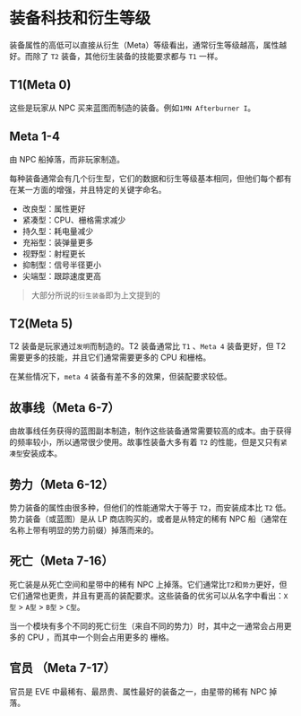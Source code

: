 # 装备科技和衍生等级

装备属性的高低可以直接从衍生（Meta）等级看出，通常衍生等级越高，属性越好。而除了 `T2` 装备，其他衍生装备的技能要求都与 `T1` 一样。

## T1(Meta 0)

这些是玩家从 NPC 买来蓝图而制造的装备。例如`1MN Afterburner I`。

## Meta 1-4

由 NPC 船掉落，而非玩家制造。

每种装备通常会有几个衍生型，它们的数据和衍生等级基本相同，但他们每个都有在某一方面的增强，并且特定的关键字命名。

- 改良型：属性更好
- 紧凑型：CPU、栅格需求减少
- 持久型：耗电量减少
- 充裕型：装弹量更多
- 视野型：射程更长
- 抑制型：信号半径更小
- 尖端型：跟踪速度更高

> 大部分所说的`衍生装备`即为上文提到的

## T2(Meta 5)

T2 装备是玩家通过`发明`而制造的。T2 装备通常比 `T1` 、`Meta 4` 装备更好，但 T2 需要更多的技能，并且它们通常需要更多的 CPU 和栅格。

在某些情况下，`meta 4` 装备有差不多的效果，但装配要求较低。

## 故事线（Meta 6-7）

由故事线任务获得的蓝图副本制造，制作这些装备通常需要较高的成本。由于获得的频率较小，所以通常很少使用。故事性装备大多有着 `T2` 的性能，但是又只有`紧凑型`安装成本。

## 势力（Meta 6-12）

势力装备的属性由很多种，但他们的性能通常大于等于 `T2`，而安装成本比 `T2` 低。势力装备（或蓝图）是从 LP 商店购买的，或者是从特定的稀有 NPC 船（通常在名称上带有明显的势力前缀）掉落而来的。

## 死亡（Meta 7-16）

死亡装是从死亡空间和星带中的稀有 NPC 上掉落。它们通常比`T2`和`势力`更好，但它们通常也更贵，并且有更高的装配要求。这些装备的优劣可以从名字中看出：`X型` > `A型` > `B型` > `C型`。

当一个模块有多个不同的死亡衍生（来自不同的势力）时，其中之一通常会占用更多的 CPU ，而其中一个则会占用更多的 栅格。

## 官员 （Meta 7-17）

官员是 EVE 中最稀有、最昂贵、属性最好的装备之一，由星带的稀有 NPC 掉落。